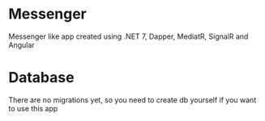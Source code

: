 # Messenger
 Messenger like app created using .NET 7, Dapper, MediatR, SignalR and Angular
 
 # Database
 There are no migrations yet, so you need to create db yourself if you want to use this app
